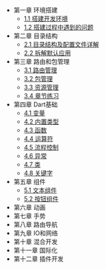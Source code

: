 * 第一章 环境搭建
    * [1.1 搭建开发环境](搭建开发环境.md)
    * [1.2 搭建过程中遇到的问题](搭建过程中遇到的问题.md)
* 第二章 目录结构
    * [2.1 目录结构及配置文件详解](目录结构及配置文件详解.md)
    * [2.2 拆解默认应用](拆解默认应用.md)
* 第三章 路由和包管理  
    * [3.1 路由管理](路由管理.md)
    * [3.2 包管理](包管理.md)
    * [3.3 资源管理](资源管理.md)
    * [3.4 章节练习](章节练习一.md)
* 第四章 Dart基础
    * [4.1 变量](变量.md)
    * [4.2 内置类型](内建类型.md)
    * [4.3 函数](函数.md)
    * [4.4 运算符](运算符.md)
    * [4.5 流程控制](流程控制.md)
    * [4.6 异常](异常.md)
    * [4.7 类](类.md)
    * [4.8 关键字](Dart关键字.md)
* 第五章 组件
    * [5.1 文本组件](文本组件.md)
    * [5.2 按钮组件](按钮组件.md)
* 第六章 动画
* 第七章 手势
* 第八章 路由导航
* 第九章 IO和网络
* 第十章 混合开发
* 第十一章 国际化
* 第十二章 插件开发
    